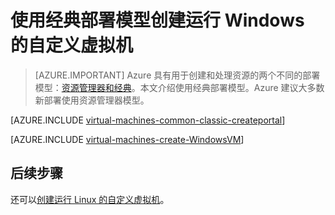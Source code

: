 <properties
	pageTitle="创建自定义 Windows 虚拟机 | Azure"
	description="了解如何从 Azure 经典管理门户使用经典部署模型创建自定义 Windows 虚拟机。"
	services="virtual-machines-windows"
	documentationCenter=""
	authors="cynthn"
	manager="timlt"
	editor="tysonn"
	tags="azure-service-management"/>  


<tags
	ms.service="virtual-machines-windows"
	ms.workload="infrastructure-services"
	ms.tgt_pltfrm="vm-windows"
	ms.devlang="na"
	ms.topic="article"
	ms.date="09/27/2016"
	wacn.date="03/28/2017"
	ms.author="cynthn"/>  


# 使用经典部署模型创建运行 Windows 的自定义虚拟机

> [AZURE.IMPORTANT] Azure 具有用于创建和处理资源的两个不同的部署模型：[资源管理器和经典](/documentation/articles/resource-manager-deployment-model/)。本文介绍使用经典部署模型。Azure 建议大多数新部署使用资源管理器模型。

[AZURE.INCLUDE [virtual-machines-common-classic-createportal](../../includes/virtual-machines-common-classic-createportal.md)]


[AZURE.INCLUDE [virtual-machines-create-WindowsVM](../../includes/virtual-machines-create-windowsvm.md)]

## 后续步骤

还可以[创建运行 Linux 的自定义虚拟机](/documentation/articles/virtual-machines-linux-classic-createportal/)。

<!---HONumber=Mooncake_1121_2016-->